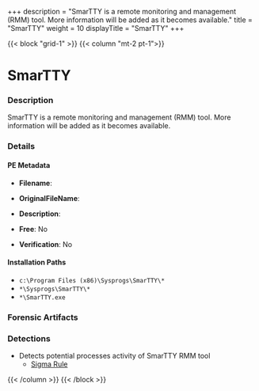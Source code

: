 +++
description = "SmarTTY is a remote monitoring and management (RMM) tool. More information will be added as it becomes available."
title = "SmarTTY"
weight = 10
displayTitle = "SmarTTY"
+++


{{< block "grid-1" >}}
{{< column "mt-2 pt-1">}}

# SmarTTY


### Description

SmarTTY is a remote monitoring and management (RMM) tool. More information will be added as it becomes available.




### Details


#### PE Metadata
- **Filename**: 
- **OriginalFileName**: 
- **Description**: 


- **Free**: No

- **Verification**: No




#### Installation Paths
- `c:\Program Files (x86)\Sysprogs\SmarTTY\*`
- `*\Sysprogs\SmarTTY\*`
- `*\SmarTTY.exe`

### Forensic Artifacts






### Detections
- Detects potential processes activity of SmarTTY RMM tool
  - [Sigma Rule](https://github.com/magicsword-io/LOLRMM/blob/main/detections/sigma/smartty_processes_sigma.yml)




{{< /column >}}
{{< /block >}}
